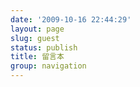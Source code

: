 ```yaml
---
date: '2009-10-16 22:44:29'
layout: page
slug: guest
status: publish
title: 留言本
group: navigation
---
```



